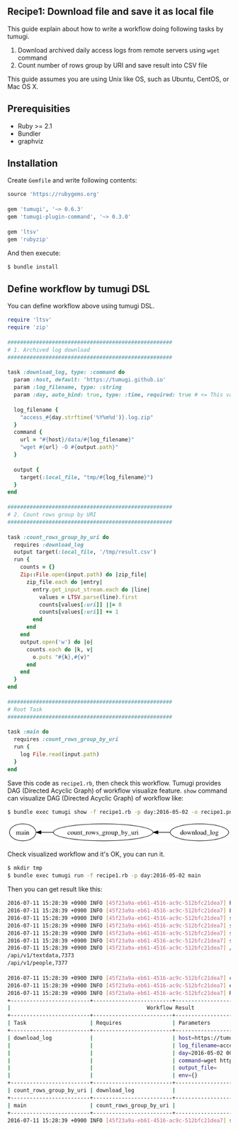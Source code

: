 ## Recipe1: Download file and save it as local file

This guide explain about how to write a workflow doing following tasks by tumugi.

1. Download archived daily access logs from remote servers using `wget` command
2. Count number of rows group by URI and save result into CSV file

This guide assumes you are using Unix like OS, such as Ubuntu, CentOS, or Mac OS X.

## Prerequisities

- Ruby >= 2.1
- Bundler
- graphviz

## Installation

Create `Gemfile` and write following contents:

```ruby
source 'https://rubygems.org'

gem 'tumugi', '~> 0.6.3'
gem 'tumugi-plugin-command', '~> 0.3.0'

gem 'ltsv'
gem 'rubyzip'
```

And then execute:

```sh
$ bundle install
```

## Define workflow by tumugi DSL

You can define workflow above using tumugi DSL.

```rb
require 'ltsv'
require 'zip'

####################################################
# 1. Archived log download
####################################################

task :download_log, type: :command do
  param :host, default: 'https://tumugi.github.io'
  param :log_filename, type: :string
  param :day, auto_bind: true, type: :time, required: true # <= This value is auto binding from CLI parameter

  log_filename {
    "access_#{day.strftime('%Y%m%d')}.log.zip"
  }
  command {
    url = "#{host}/data/#{log_filename}"
    "wget #{url} -O #{output.path}"
  }

  output {
    target(:local_file, "tmp/#{log_filename}")
  }
end

####################################################
# 2. Count rows group by URI
####################################################

task :count_rows_group_by_uri do
  requires :download_log
  output target(:local_file, '/tmp/result.csv')
  run {
    counts = {}
    Zip::File.open(input.path) do |zip_file|
      zip_file.each do |entry|
        entry.get_input_stream.each do |line|
          values = LTSV.parse(line).first
          counts[values[:uri]] ||= 0
          counts[values[:uri]] += 1
        end
      end
    end
    output.open('w') do |o|
      counts.each do |k, v|
        o.puts "#{k},#{v}"
      end
    end
  }
end

####################################################
# Root Task
####################################################

task :main do
  requires :count_rows_group_by_uri
  run {
    log File.read(input.path)
  }
end
```

Save this code as `recipe1.rb`, then check this workflow.
Tumugi provides DAG (Directed Acyclic Graph) of workflow visualize feature.
`show` command can visualize DAG (Directed Acyclic Graph) of workflow like:

```sh
$ bundle exec tumugi show -f recipe1.rb -p day:2016-05-02 -o recipe1.png main
```

![recipe1_dag](./images/recipe1_dag.png)

Check visualized workflow and it's OK, you can run it.

```sh
$ mkdir tmp
$ bundle exec tumugi run -f recipe1.rb -p day:2016-05-02 main
```

Then you can get result like this:

```sh
2016-07-11 15:28:39 +0900 INFO [45f23a9a-eb61-4516-ac9c-512bfc21dea7] Parameters: {"day"=>"2016-05-02"}
2016-07-11 15:28:39 +0900 INFO [45f23a9a-eb61-4516-ac9c-512bfc21dea7] Load workflow from recipe1.rb
2016-07-11 15:28:39 +0900 INFO [45f23a9a-eb61-4516-ac9c-512bfc21dea7] start workflow: 45f23a9a-eb61-4516-ac9c-512bfc21dea7
2016-07-11 15:28:39 +0900 INFO [45f23a9a-eb61-4516-ac9c-512bfc21dea7] skipped: download_log is already completed, thread: 70195091864060
2016-07-11 15:28:39 +0900 INFO [45f23a9a-eb61-4516-ac9c-512bfc21dea7] skipped: count_rows_group_by_uri is already completed, thread: 70195091864060
2016-07-11 15:28:39 +0900 INFO [45f23a9a-eb61-4516-ac9c-512bfc21dea7] start: main, thread: 70195092510140
2016-07-11 15:28:39 +0900 INFO [45f23a9a-eb61-4516-ac9c-512bfc21dea7] /api/v1/messages,7150
/api/v1/textdata,7373
/api/v1/people,7377

2016-07-11 15:28:39 +0900 INFO [45f23a9a-eb61-4516-ac9c-512bfc21dea7] completed: main, thread: 70195092510140
2016-07-11 15:28:39 +0900 INFO [45f23a9a-eb61-4516-ac9c-512bfc21dea7] end workflow: 45f23a9a-eb61-4516-ac9c-512bfc21dea7
2016-07-11 15:28:39 +0900 INFO [45f23a9a-eb61-4516-ac9c-512bfc21dea7] Result report:
+-------------------------+-------------------------+--------------------------------------+-----------+
|                                           Workflow Result                                            |
+-------------------------+-------------------------+--------------------------------------+-----------+
| Task                    | Requires                | Parameters                           | State     |
+-------------------------+-------------------------+--------------------------------------+-----------+
| download_log            |                         | host=https://tumugi.github.io        | skipped   |
|                         |                         | log_filename=access_20160502.log.zip |           |
|                         |                         | day=2016-05-02 00:00:00 +0900        |           |
|                         |                         | command=wget https://tumugi.githu... |           |
|                         |                         | output_file=                         |           |
|                         |                         | env={}                               |           |
+-------------------------+-------------------------+--------------------------------------+-----------+
| count_rows_group_by_uri | download_log            |                                      | skipped   |
+-------------------------+-------------------------+--------------------------------------+-----------+
| main                    | count_rows_group_by_uri |                                      | completed |
+-------------------------+-------------------------+--------------------------------------+-----------+
2016-07-11 15:28:39 +0900 INFO [45f23a9a-eb61-4516-ac9c-512bfc21dea7] status: success, command: run, task: main, options: {"config"=>"tumugi_config.rb", "quiet"=>false, "verbose"=>false, "log_format"=>"text", "file"=>"recipe1.rb", "params"=>{"day"=>"2016-05-02"}}
```
